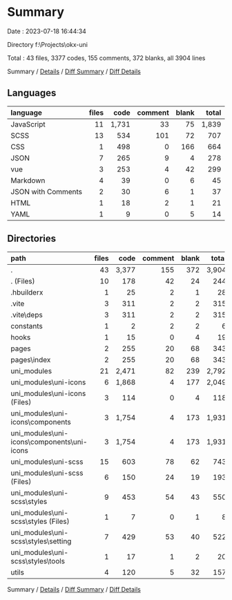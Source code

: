 # Summary

Date : 2023-07-18 16:44:34

Directory f:\\Projects\\okx-uni

Total : 43 files,  3377 codes, 155 comments, 372 blanks, all 3904 lines

Summary / [Details](details.md) / [Diff Summary](diff.md) / [Diff Details](diff-details.md)

## Languages
| language | files | code | comment | blank | total |
| :--- | ---: | ---: | ---: | ---: | ---: |
| JavaScript | 11 | 1,731 | 33 | 75 | 1,839 |
| SCSS | 13 | 534 | 101 | 72 | 707 |
| CSS | 1 | 498 | 0 | 166 | 664 |
| JSON | 7 | 265 | 9 | 4 | 278 |
| vue | 3 | 253 | 4 | 42 | 299 |
| Markdown | 4 | 39 | 0 | 6 | 45 |
| JSON with Comments | 2 | 30 | 6 | 1 | 37 |
| HTML | 1 | 18 | 2 | 1 | 21 |
| YAML | 1 | 9 | 0 | 5 | 14 |

## Directories
| path | files | code | comment | blank | total |
| :--- | ---: | ---: | ---: | ---: | ---: |
| . | 43 | 3,377 | 155 | 372 | 3,904 |
| . (Files) | 10 | 178 | 42 | 24 | 244 |
| .hbuilderx | 1 | 25 | 2 | 1 | 28 |
| .vite | 3 | 311 | 2 | 2 | 315 |
| .vite\\deps | 3 | 311 | 2 | 2 | 315 |
| constants | 1 | 2 | 2 | 2 | 6 |
| hooks | 1 | 15 | 0 | 4 | 19 |
| pages | 2 | 255 | 20 | 68 | 343 |
| pages\\index | 2 | 255 | 20 | 68 | 343 |
| uni_modules | 21 | 2,471 | 82 | 239 | 2,792 |
| uni_modules\\uni-icons | 6 | 1,868 | 4 | 177 | 2,049 |
| uni_modules\\uni-icons (Files) | 3 | 114 | 0 | 4 | 118 |
| uni_modules\\uni-icons\\components | 3 | 1,754 | 4 | 173 | 1,931 |
| uni_modules\\uni-icons\\components\\uni-icons | 3 | 1,754 | 4 | 173 | 1,931 |
| uni_modules\\uni-scss | 15 | 603 | 78 | 62 | 743 |
| uni_modules\\uni-scss (Files) | 6 | 150 | 24 | 19 | 193 |
| uni_modules\\uni-scss\\styles | 9 | 453 | 54 | 43 | 550 |
| uni_modules\\uni-scss\\styles (Files) | 1 | 7 | 0 | 1 | 8 |
| uni_modules\\uni-scss\\styles\\setting | 7 | 429 | 53 | 40 | 522 |
| uni_modules\\uni-scss\\styles\\tools | 1 | 17 | 1 | 2 | 20 |
| utils | 4 | 120 | 5 | 32 | 157 |

Summary / [Details](details.md) / [Diff Summary](diff.md) / [Diff Details](diff-details.md)
